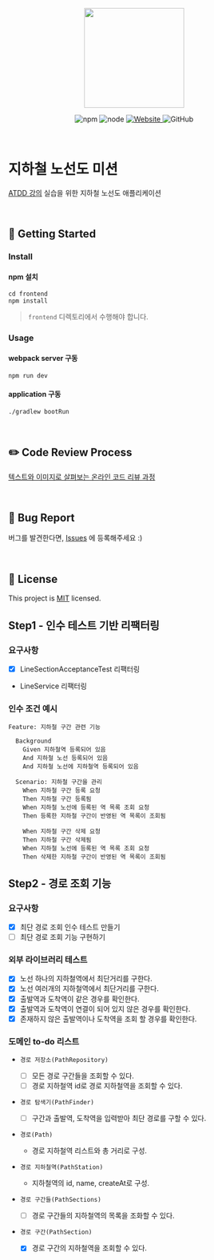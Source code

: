 <p align="center">
    <img width="200px;" src="https://raw.githubusercontent.com/woowacourse/atdd-subway-admin-frontend/master/images/main_logo.png"/>
</p>
<p align="center">
  <img alt="npm" src="https://img.shields.io/badge/npm-%3E%3D%205.5.0-blue">
  <img alt="node" src="https://img.shields.io/badge/node-%3E%3D%209.3.0-blue">
  <a href="https://edu.nextstep.camp/c/R89PYi5H" alt="nextstep atdd">
    <img alt="Website" src="https://img.shields.io/website?url=https%3A%2F%2Fedu.nextstep.camp%2Fc%2FR89PYi5H">
  </a>
  <img alt="GitHub" src="https://img.shields.io/github/license/next-step/atdd-subway-service">
</p>

<br>

# 지하철 노선도 미션
[ATDD 강의](https://edu.nextstep.camp/c/R89PYi5H) 실습을 위한 지하철 노선도 애플리케이션

<br>

## 🚀 Getting Started

### Install
#### npm 설치
```
cd frontend
npm install
```
> `frontend` 디렉토리에서 수행해야 합니다.

### Usage
#### webpack server 구동
```
npm run dev
```
#### application 구동
```
./gradlew bootRun
```
<br>

## ✏️ Code Review Process
[텍스트와 이미지로 살펴보는 온라인 코드 리뷰 과정](https://github.com/next-step/nextstep-docs/tree/master/codereview)

<br>

## 🐞 Bug Report

버그를 발견한다면, [Issues](https://github.com/next-step/atdd-subway-service/issues) 에 등록해주세요 :)

<br>

## 📝 License

This project is [MIT](https://github.com/next-step/atdd-subway-service/blob/master/LICENSE.md) licensed.


## Step1 - 인수 테스트 기반 리팩터링

### 요구사항
- [X] LineSectionAcceptanceTest 리팩터링
- LineService 리팩터링

### 인수 조건 예시
    Feature: 지하철 구간 관련 기능
    
      Background 
        Given 지하철역 등록되어 있음
        And 지하철 노선 등록되어 있음
        And 지하철 노선에 지하철역 등록되어 있음
    
      Scenario: 지하철 구간을 관리
        When 지하철 구간 등록 요청
        Then 지하철 구간 등록됨
        When 지하철 노선에 등록된 역 목록 조회 요청
        Then 등록한 지하철 구간이 반영된 역 목록이 조회됨
        
        When 지하철 구간 삭제 요청
        Then 지하철 구간 삭제됨
        When 지하철 노선에 등록된 역 목록 조회 요청
        Then 삭제한 지하철 구간이 반영된 역 목록이 조회됨

## Step2 - 경로 조회 기능

### 요구사항
- [X] 최단 경로 조회 인수 테스트 만들기
- [ ] 최단 경로 조회 기능 구현하기

### 외부 라이브러리 테스트
- [X] 노선 하나의 지하철역에서 최단거리를 구한다.
- [X] 노선 여러개의 지하철역에서 최단거리를 구한다.
- [X] 출발역과 도착역이 같은 경우를 확인한다.
- [X] 출발역과 도착역이 연결이 되어 있지 않은 경우를 확인한다.
- [X] 존재하지 않은 출발역이나 도착역을 조회 할 경우를 확인한다.

### 도메인 to-do 리스트

- `경로 저장소(PathRepository)`
    - [ ] 모든 경로 구간들을 조회할 수 있다.
    - [ ] 경로 지하철역 id로 경로 지하철역을 조회할 수 있다.
    
- `경로 탐색기(PathFinder)`
    - [ ] 구간과 출발역, 도착역을 입력받아 최단 경로를 구할 수 있다.
    
- `경로(Path)`
    - 경로 지하철역 리스트와 총 거리로 구성.
    
- `경로 지하철역(PathStation)`
    - 지하철역의 id, name, createAt로 구성.

- `경로 구간들(PathSections)`
    - [ ] 경로 구간들의 지하철역의 목록을 조화할 수 있다.
    
- `경로 구간(PathSection)`
    - [X] 경로 구간의 지하철역을 조회할 수 있다.
